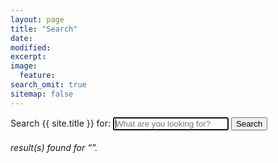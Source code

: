 ```yaml
---
layout: page
title: "Search"
date: 
modified:
excerpt:
image:
  feature:
search_omit: true
sitemap: false
---
```

  
<!-- Search form -->
<form method="get" action="{{ site.url }}/search/" data-search-form class="simple-search">
  <label for="q">Search {{ site.title }} for:</label>
  <input type="search" name="q" id="q" placeholder="What are you looking for?" data-search-input id="goog-wm-qt" autofocus />
  <input type="submit" value="Search" id="goog-wm-sb" />
</form>

<!-- Search results placeholder -->
<h6 data-search-found>
  <span data-search-found-count></span> result(s) found for &ldquo;<span data-search-found-term></span>&rdquo;.
</h6>
<ul class="post-list" data-search-results></ul>

<!-- Search result template -->
<script type="text/x-template" id="search-result">
  <li><article>
    <a href="##Url##">##Title## <span class="excerpt">##Excerpt##</span></a>
  </article></li>
</script>

<script type="text/javascript">
  var GOOG_FIXURL_LANG = 'tr';
</script>
<script type="text/javascript"
  src="//linkhelp.clients.google.com/tbproxy/lh/wm/fixurl.js">
</script>
